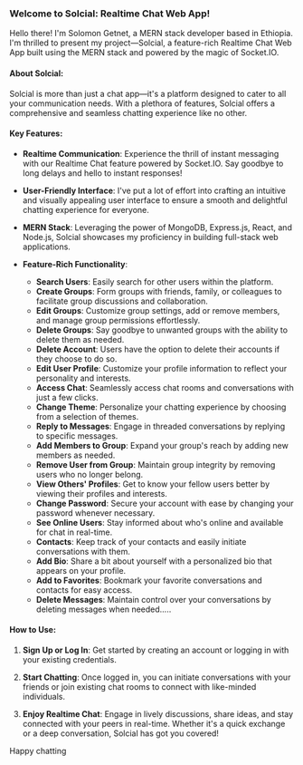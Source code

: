 ### Welcome to Solcial: Realtime Chat Web App!

Hello there! I'm Solomon Getnet, a MERN stack developer based in Ethiopia. I'm thrilled to present my project—Solcial, a feature-rich Realtime Chat Web App built using the MERN stack and powered by the magic of Socket.IO.

#### About Solcial:

Solcial is more than just a chat app—it's a platform designed to cater to all your communication needs. With a plethora of features, Solcial offers a comprehensive and seamless chatting experience like no other.

#### Key Features:

- **Realtime Communication**: Experience the thrill of instant messaging with our Realtime Chat feature powered by Socket.IO. Say goodbye to long delays and hello to instant responses!
  
- **User-Friendly Interface**: I've put a lot of effort into crafting an intuitive and visually appealing user interface to ensure a smooth and delightful chatting experience for everyone.

- **MERN Stack**: Leveraging the power of MongoDB, Express.js, React, and Node.js, Solcial showcases my proficiency in building full-stack web applications.

- **Feature-Rich Functionality**:
  - **Search Users**: Easily search for other users within the platform.
  - **Create Groups**: Form groups with friends, family, or colleagues to facilitate group discussions and collaboration.
  - **Edit Groups**: Customize group settings, add or remove members, and manage group permissions effortlessly.
  - **Delete Groups**: Say goodbye to unwanted groups with the ability to delete them as needed.
  - **Delete Account**: Users have the option to delete their accounts if they choose to do so.
  - **Edit User Profile**: Customize your profile information to reflect your personality and interests.
  - **Access Chat**: Seamlessly access chat rooms and conversations with just a few clicks.
  - **Change Theme**: Personalize your chatting experience by choosing from a selection of themes.
  - **Reply to Messages**: Engage in threaded conversations by replying to specific messages.
  - **Add Members to Group**: Expand your group's reach by adding new members as needed.
  - **Remove User from Group**: Maintain group integrity by removing users who no longer belong.
  - **View Others' Profiles**: Get to know your fellow users better by viewing their profiles and interests.
  - **Change Password**: Secure your account with ease by changing your password whenever necessary.
  - **See Online Users**: Stay informed about who's online and available for chat in real-time.
  - **Contacts**: Keep track of your contacts and easily initiate conversations with them.
  - **Add Bio**: Share a bit about yourself with a personalized bio that appears on your profile.
  - **Add to Favorites**: Bookmark your favorite conversations and contacts for easy access.
  - **Delete Messages**: Maintain control over your conversations by deleting messages when needed.....

#### How to Use:

1. **Sign Up or Log In**: Get started by creating an account or logging in with your existing credentials.
   
2. **Start Chatting**: Once logged in, you can initiate conversations with your friends or join existing chat rooms to connect with like-minded individuals.

3. **Enjoy Realtime Chat**: Engage in lively discussions, share ideas, and stay connected with your peers in real-time. Whether it's a quick exchange or a deep conversation, Solcial has got you covered!

Happy chatting